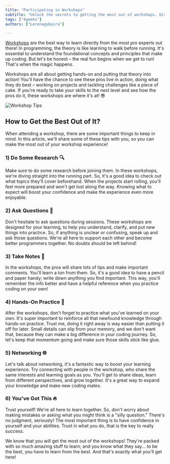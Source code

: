 ```yaml
---
title: "Participating in Workshops"
subtitle: "Unlock the secrets to getting the most out of workshops. Dive into hands-on experiences, pro tips, and effective strategies to elevate your programming skills."
tags: ["4geeks"]
authors: ["Lorenagubaira"]

---
```


[Workshops](https://4geeks.com/lesson/live-events-workshops-and-classes#4geekscom-live-events-workshops-classes) are the best way to learn directly from the most pro experts out there! In programming, the theory is like learning to walk before running. It's essential to understand the foundational concepts and principles that make up coding. But let's be honest – the real fun begins when we get to run! That's when the magic happens. 

Workshops are all about getting hands-on and putting that theory into action! You'll have the chance to see these pros live in action, doing what they do best – working on projects and tackling challenges like a piece of cake.
If you're ready to take your skills to the next level and see how the pros do it, these workshops are where it's at! 😎

![Workshop Tips](https://breathecode.herokuapp.com/v1/media/file/workshop-tips-gif?raw=true)

## How to Get the Best Out of It?

When attending a workshop, there are some important things to keep in mind. In this article, we'll share some of these tips with you, so you can make the most out of your workshop experience! 

### 1) Do Some Research 🔍
Make sure to do some research before joining them. In these workshops, we're diving straight into the running part. So, it's a good idea to check out what topics they'll cover beforehand. When the projects start rolling, you'll feel more prepared and won't get lost along the way. Knowing what to expect will boost your confidence and make the experience even more enjoyable.

### 2) Ask Questions 🤔
Don't hesitate to ask questions during sessions. These workshops are designed for your learning, to help you understand, clarify, and put new things into practice. So, if anything is unclear or confusing, speak up and ask those questions. We're all here to support each other and become better programmers together. No doubts should be left behind!

### 3) Take Notes 📝
In the workshops, the pros will share lots of tips and make important comments. You'll learn a ton from them. So, it's a good idea to have a pencil and paper handy; write down anything you find important. This way, you'll remember the info better and have a helpful reference when you practice coding on your own!

### 4) Hands-On Practice 💪
After the workshops, don't forget to practice what you've learned on your own. It's super important to reinforce all that newfound knowledge through hands-on practice. Trust me, doing it right away is way easier than putting it off for later. Small details can slip from your memory, and we don't want that, because they can make a big difference in your coding journey. So, let's keep that momentum going and make sure those skills stick like glue. 

### 5) Networking 🌐
Let's talk about networking, it's a fantastic way to boost your learning experience. Try connecting with people in the workshop, who share the same interests and learning goals as you. You'll get to share ideas, learn from different perspectives, and grow together. It's a great way to expand your knowledge and make new coding mates.

### 6) You've Got This 🔥
Trust yourself! We're all here to learn together. So, don't worry about making mistakes or asking what you might think is a "silly question." There's no judgment, seriously! The most important thing is to have confidence in yourself and your abilities. Trust in what you do, that is the key to really success.

We know that you will get the most out of the workshops! They're packed with so much amazing stuff to learn; and you know what they say... to be the best, you have to learn from the best. And that's exactly what you'll get here!
